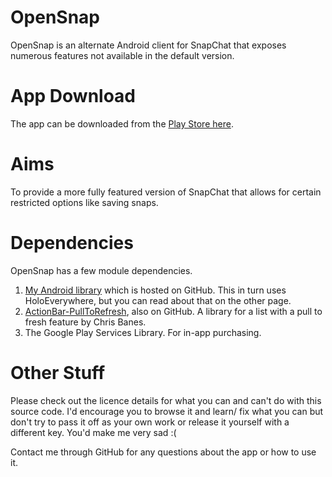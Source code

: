OpenSnap
==============
OpenSnap is an alternate Android client for SnapChat that exposes numerous features not available in the default version.

App Download
==============
The app can be downloaded from the [Play Store here](https://play.google.com/store/apps/details?id=com.nickstephen.opensnap).

Aims
==============
To provide a more fully featured version of SnapChat that allows for certain restricted options like saving snaps.

Dependencies
==============
OpenSnap has a few module dependencies. 
1. [My Android library](https://github.com/saltisgood/salt-android-library) which is hosted on GitHub. This in turn uses HoloEverywhere, but you can read about that on the other page.
2. [ActionBar-PullToRefresh](https://github.com/chrisbanes/ActionBar-PullToRefresh), also on GitHub. A library for a list with a pull to fresh feature by Chris Banes.
3. The Google Play Services Library. For in-app purchasing.

Other Stuff
==============
Please check out the licence details for what you can and can't do with this source code. I'd encourage you to browse it and learn/ fix what you can but don't try to pass it off as your own work or release it yourself with a different key. You'd make me very sad :(

Contact me through GitHub for any questions about the app or how to use it.